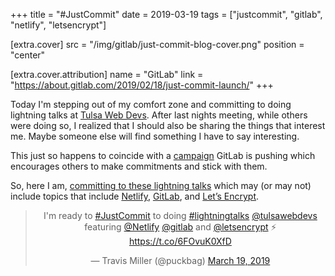 +++
title = "#JustCommit"
date = 2019-03-19
tags = ["justcommit", "gitlab", "netlify", "letsencrypt"]

[extra.cover]
src = "/img/gitlab/just-commit-blog-cover.png"
position = "center"

[extra.cover.attribution]
name = "GitLab"
link = "https://about.gitlab.com/2019/02/18/just-commit-launch/"
+++

Today I'm stepping out of my comfort zone and committing to doing lightning talks at [Tulsa Web Devs](https://github.com/tulsawebdevs). After last nights meeting, while others were doing so, I realized that I should also be sharing the things that interest me. Maybe someone else will find something I have to say interesting.

<!-- more -->

This just so happens to coincide with a [campaign](https://about.gitlab.com/2019/02/18/just-commit-launch/) GitLab is pushing which encourages others to make commitments and stick with them.

So, here I am, [committing to these lightning talks](https://gitlab.com/travismiller/blitz/issues?label_name%5B%5D=talk+idea) which may (or may not) include topics that include [Netlify](https://www.netlify.com/), [GitLab](https://about.gitlab.com/), and [Let’s Encrypt](https://letsencrypt.org/).

<center><blockquote class="twitter-tweet" data-cards="hidden" data-lang="en"><p lang="en" dir="ltr">I&#39;m ready to <a href="https://twitter.com/hashtag/JustCommit?src=hash&amp;ref_src=twsrc%5Etfw">#JustCommit</a> to doing <a href="https://twitter.com/hashtag/lightningtalks?src=hash&amp;ref_src=twsrc%5Etfw">#lightningtalks</a> <a href="https://twitter.com/tulsawebdevs?ref_src=twsrc%5Etfw">@tulsawebdevs</a> featuring <a href="https://twitter.com/Netlify?ref_src=twsrc%5Etfw">@Netlify</a> <a href="https://twitter.com/gitlab?ref_src=twsrc%5Etfw">@gitlab</a> and <a href="https://twitter.com/letsencrypt?ref_src=twsrc%5Etfw">@letsencrypt</a> ⚡️ <a href="https://t.co/6FOvuK0XfD">https://t.co/6FOvuK0XfD</a></p>&mdash; Travis Miller (@puckbag) <a href="https://twitter.com/puckbag/status/1108024259627175941?ref_src=twsrc%5Etfw">March 19, 2019</a></blockquote>
<script async src="https://platform.twitter.com/widgets.js" charset="utf-8"></script></center>
